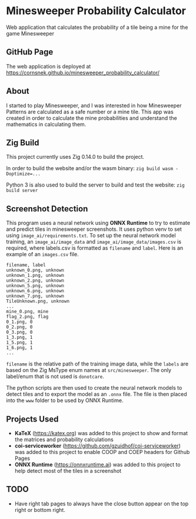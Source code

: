# Minesweeper Probability Calculator
Web application that calculates the probability of a tile being a mine for the game Minesweeper

## GitHub Page
The web application is deployed at https://cornsnek.github.io/minesweeper_probability_calculator/

## About
I started to play Minesweeper, and I was interested in how Minesweeper Patterns are calculated as a safe number or a mine tile.
This app was created in order to calculate the mine probabilities and understand the mathematics in calculating them.

## Zig Build
This project currently uses Zig 0.14.0 to build the project.

In order to build the website and/or the wasm binary: `zig build wasm -Doptimize=...`

Python 3 is also used to build the server to build and test the website: `zig build server`

## Screenshot Detection
This program uses a neural network using **ONNX Runtime** to try to estimate and predict tiles in minesweeper screenshots. It uses python venv to set using `image_ai/requirements.txt`. To set up the neural network model training, an `image_ai/image_data` and `image_ai/image_data/images.csv` is required, where labels.csv is formatted as `filename` and `label`. Here is an example of an `images.csv` file.
```
filename, label
unknown_0.png, unknown
unknown_1.png, unknown
unknown_2.png, unknown
unknown_5.png, unknown
unknown_6.png, unknown
unknown_7.png, unknown
TileUnknown.png, unknown
...
mine_0.png, mine
flag_2.png, flag
0_1.png, 0
0_2.png, 0
0_3.png, 0
1_3.png, 1
1_5.png, 1
1_6.png, 1
...
```
`filename` is the relative path of the training image data, while the `labels` are based on the Zig MsType enum names at `src/minesweeper`. The only label/enum that is not used is `donotcare`.

The python scripts are then used to create the neural network models to detect tiles and to export the model as an `.onnx` file.
The file is then placed into the `www` folder to be used by ONNX Runtime.

## Projects Used
- **KaTeX** (https://katex.org) was added to this project to show and format the matrices and probability calculations
- **coi-serviceworker** (https://github.com/gzuidhof/coi-serviceworker) was added to this project to enable COOP and COEP headers for Github Pages
- **ONNX Runtime** (https://onnxruntime.ai) was added to this project to help detect most of the tiles in a screenshot


## TODO
- Have right tab pages to always have the close button appear on the top right or bottom right.